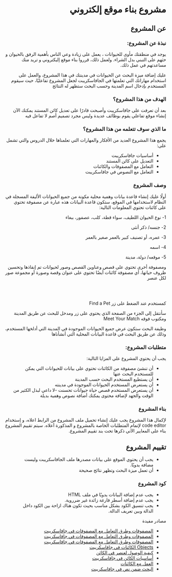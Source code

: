 <h1 dir="rtl"> مشروع بناء موقع إلكتروني</h1>

<h2 dir="rtl"> عن المشروع</h2>

<h3 dir="rtl"> نبذة عن المشروع:</h3>

 <div dir="rtl">
يوجد في منطقتك مأوى للحيوانات ، 
يعمل على زيادة وعي الناس بأهمية الرفق بالحيوان و حثهم على التبني بدل الشراء. ولعمل ذلك، قرروا بناء موقع إليكتروني و تريد منك مساعدتهم في عمل ذلك.

عليك إضافة ميزة البحث عن الحيوانات في مدينتك في هذا المشروع،
والعمل على استخدام مهاراتك التي تعلمتها في الجافاسكريبت لجعل المشروع تفاعليًا،
حيث سيقوم المستخدم بإدخال اسم المدينة وحسب البحث ستظهر له النتائج

</div>

<h3 dir="rtl"> الهدف من هذا المشروع؟</h3>

 <div dir="rtl">
 بعد أن تعرفت على جافاسكريبت وأصبحت قادرًا على تعديل كائن المستند يمكنك الآن إنشاء موقع تفاعلي يقوم بوظائف عديدة وليس مجرد تصميم أصم لا تفاعل فيه
</div>

<h3 dir="rtl"> ما الذي سوف تتعلمه من هذا المشروع؟</h3>

 <div dir="rtl">
يجمع هذا المشروع العديد من الأفكار والمهارات التي تعلمناها خلال الدروس والتي تشمل على:
</div>
<div dir="rtl">
  <ul>
    <li> أساسيات جافاسكريبت</li>
    <li> التعديل على كائن المستند</li>
    <li> التعامل مع المصفوفات والكائنات</li>
    <li> التعامل مع النصوص في جافاسكريبت</li>
</ul>
</div>
<h3 dir="rtl">وصف المشروع </h3>
<div dir="rtl">

أولًا عليك إنشاء قاعدة بيانات وهمية محلية مكونة من جميع الحيوانات الأليفة المسجلة في النظام لاستخدامها في الموقع،
ستكون قاعدة البيانات هذه عبارة عن مصفوفة تحتوي على كائنات تحتوي المعلومات التالية:

1- نوع الحيوان اللطيف، سواء قطة، كلب، عصفور، ببغاء

2- جنسه/ ذكر أنثى

3- عمره، أو تصنيف كبير بالعمر صغير بالعمر

4- اسمه

5- موقعه/ دولة، مدينة

ومصفوفة أخرى تحتوي على قصص وعناوين القصص وصور لحيوانات تم إنقاذها وتحسين ظروف حياتها،
أي مصفوفة كائنات أيضًا تحتوي على عنوان وقصة وصورة أو مجموعة صور لكل عنصر

<br/><br/>

كمستخدم عند الضغط على زر Find a Pet

سأنتقل إلى الجزء من الصفحة الذي يحتوي على زر ومدخل للبحث عن طريق المدينة ومكتوب فوقه Meet Your Match

وظيفة البحث ستكون عرض جميع الحيوانات الموجودة في المدينة التي أدلخها المستخدم، وذلك عن طريق البحث في قاعدة البيانات المحلية التي أنشأناها

</div>

<h3 dir="rtl"> متطلبات المشروع:</h3>

 <div dir="rtl">
يجب أن يحتوي المشروع على المزايا التالية:
</div>
<div dir="rtl">
  <ul>
    <li> أن تنشئ مصفوفة من الكائنات تحتوي على بيانات للحيوانات التي يمكن للمستخدم البحث عنها</li>
    <li>أن يستطيع المستخدم البحث حسب المدينة</li>
        <li>  أن يستعرض المستخدم الحيوانات الموجودة في مدينته </li>
    <li>  أن يستعرض المستخدم قصص حياة حيوانات تحسنت -لا داعي لبذل الكثير من الوقت والجهد لإضافة محتوى يمكنك أضافة نصوص وهمية بديلة </li>
  </ul>
</div>

<h3 dir="rtl"> بناء المشروع</h3>

 <div dir="rtl">
لإكمال هذا المشروع يجب عليك إنشاء تحميل ملف المشروع من الرابط اعلاه، و إستخدام code editor لإتمام المتطلبات الخاصة بالمشروع و المذكورة أعلاه.
سيتم تقييم المشروع بناء على المعايير الآتي ذكرها تحت بند تقييم المشروع.
</div>

<h2 dir="rtl"> تقييم المشروع</h2>

<div dir="rtl">
  <ul>
    <li> يجب أن يحتوي الموقع على بيانات مصدرها ملف الجافاسكريبت وليست مضافة يدويًا.</li>
    <li> أن تعمل ميزة البحث وتظهر نتائج صحيحة</li>
  </ul>
</div>

<h3 dir="rtl"> كود المشروع</h3>

<div dir="rtl">
  <ul>
    <li> يجب عدم إضافة البيانات يدويًا في ملف HTML</li>
    <li> يجب عدم إضافة أسطر فارغة زائدة غير ضرروية.</li>
    <li> يجب تنسيق الكود بشكل مناسب بحيث تكون هناك ازاحة بين الكود داخل الدالة وبين تعريف الدالة.</li>
  </ul>
</div>

<div dir="rtl">
<p dir="rtl">مصادر مفيدة</p>
  <ul>
    <li>
    <a href="https://blog.barmej.com/2019/10/17/%d9%85%d9%82%d8%af%d9%85%d8%a9-%d9%84%d9%85%d8%b5%d9%81%d9%88%d9%81%d8%a7%d8%aa-javascript/">المصفوفات وطرق التعامل مع المصفوفات في جافاسكريبت</a>
    </li>
    <li>
    <a href="https://www.w3schools.com/js/js_arrays.asp">المصفوفات وطرق التعامل مع المصفوفات في جافاسكريبت</a>
    </li>
    <li>
    <a href="https://developer.mozilla.org/en-US/docs/Web/JavaScript/Reference/Global_Objects/Array">المصفوفات وطرق التعامل مع المصفوفات في جافاسكريبت</a>
    </li>
     <li>
    <a href="https://www.w3schools.com/js/js_object_definition.asp">Objects الكائنات في جافاسكريبت</a>
    </li>
     <li>
    <a href="https://www.w3schools.com/js/js_object_properties.asp">كيفية الوصول لعنصر في الكائن</a>
    </li>
     <li>
    <a href="https://developer.mozilla.org/ar/docs/Learn/JavaScript/Objects/Basics">أساسيات الكائن في جافاسكريبت</a>
    </li>
     <li>
    <a href="https://developer.mozilla.org/ar/docs/Web/JavaScript/Guide/Working_with_Objects">العمل مع الكائنات</a>
    </li>
     <li>
    <a href="https://www.w3schools.com/jsref/jsref_includes.asp">البحث ضمن نص في جافاسكريبت</a>
    </li>
  </ul>
</div>

<br/><br/>
